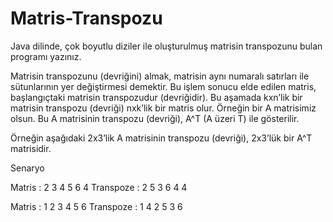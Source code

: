 # Matris-Transpozu

Java dilinde, çok boyutlu diziler ile oluşturulmuş matrisin transpozunu bulan programı yazınız.

Matrisin transpozunu (devriğini) almak, matrisin aynı numaralı satırları ile sütunlarının yer değiştirmesi demektir. Bu işlem sonucu elde edilen matris, başlangıçtaki matrisin transpozudur (devriğidir). Bu aşamada kxn’lik bir matrisin transpozu (devriği) nxk’lik bir matris olur. Örneğin bir A matrisimiz olsun. Bu A matrisinin transpozu (devriği), A^T (A üzeri T) ile gösterilir.

Örneğin aşağıdaki 2x3’lik A matrisinin transpozu (devriği), 2x3’lük bir A^T matrisidir.



Senaryo

Matris :
2    3    4
5    6    4
Transpoze :
2    5
3    6
4    4


Matris :
1    2    3
4    5    6
Transpoze :
1    4
2    5
3    6
